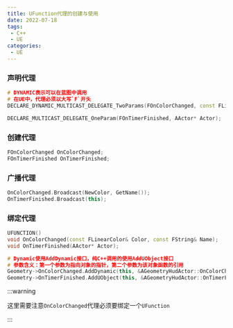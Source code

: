 ```yaml
---
title: UFunction代理的创建与使用
date: 2022-07-18
tags:
 - C++
 - UE
categories:
 - UE
---
```


### 声明代理

```cpp
# DYNAMIC表示可以在蓝图中调用
# 在UE中，代理必须以大写`F`开头
DECLARE_DYNAMIC_MULTICAST_DELEGATE_TwoParams(FOnColorChanged, const FLinearColor&, Color, const FString&, Name);

DECLARE_MULTICAST_DELEGATE_OneParam(FOnTimerFinished, AActor* Actor);
```

### 创建代理

```cpp
FOnColorChanged OnColorChanged;
FOnTimerFinished OnTimerFinished;
```

### 广播代理

```cpp
OnColorChanged.Broadcast(NewColor, GetName());
OnTimerFinished.Broadcast(this);
```

### 绑定代理

```cpp
UFUNCTION()
void OnColorChanged(const FLinearColor& Color, const FString& Name);
void OnTimerFinished(AActor* Actor);

# Dynamic使用AddDynamic接口，纯C++调用的使用AddUObject接口
# 参数含义：第一个参数为指向对象的指针，第二个参数为该对象函数的引用
Geometry->OnColorChanged.AddDynamic(this, &AGeometryHudActor::OnColorChanged);
Geometry->OnTimerFinished.AddUObject(this, &AGeometryHudActor::OnTimerFinished);
```

:::warning

这里需要注意`OnColorChanged`代理必须要绑定一个`UFunction`

:::